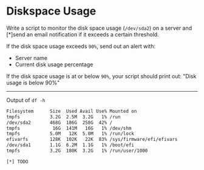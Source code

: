 # Diskspace Usage

Write a script to monitor the disk space usage (`/dev/sda2`) on a server and  [*]send an email notification if it exceeds a certain threshold.

If the disk space usage exceeds `90%`, send out an alert with:

- Server name
- Current disk usage percentage

If the disk space usage is at or below `90%`, your script should print out: "Disk usage is below 90%"

---

Output of `df -h`

```bash
Filesystem      Size  Used Avail Use% Mounted on
tmpfs           3.2G  2.5M  3.2G   1% /run
/dev/sda2       468G  186G  258G  42% /
tmpfs            16G  141M   16G   1% /dev/shm
tmpfs           5.0M   12K  5.0M   1% /run/lock
efivarfs        128K  102K   22K  83% /sys/firmware/efi/efivars
/dev/sda1       1.1G  6.2M  1.1G   1% /boot/efi
tmpfs           3.2G  180K  3.2G   1% /run/user/1000
```

`[*] TODO`
